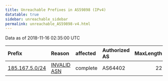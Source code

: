 ```yaml
---
title: Unreachable Prefixes in AS59898 (IPv4)
datatable: true
sidebar: unreachable_sidebar
permalink: unreachable_AS59898-v4.html
---
```


Data as of 2018-11-16 02:35:00 UTC


<div class="datatable-begin"></div>

| Prefix                                                 | Reason                                                                                                | affected   | Authorized AS   |   MaxLength | Anchor                                         |   unreachable /24s |
|:-------------------------------------------------------|:------------------------------------------------------------------------------------------------------|:-----------|:----------------|------------:|:-----------------------------------------------|-------------------:|
| [185.167.5.0/24](https://stat.ripe.net/185.167.5.0/24) | [INVALID ASN](https://rpki-validator.ripe.net/announcement-preview?asn=AS59898&prefix=185.167.5.0/24) | complete   | AS64402         |          22 | [RIPE](unreachable_RIPE_NCC_RPKI_Root-v4.html) |                  1 |

<div class="datatable-end"></div>